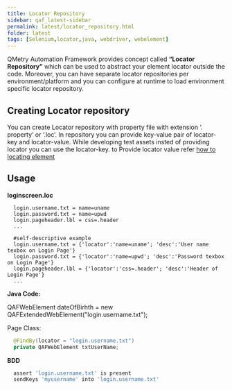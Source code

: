 ```yaml
---
title: Locator Repository
sidebar: qaf_latest-sidebar
permalink: latest/locator_repository.html
folder: latest
tags: [Selenium,locator,java, webdriver, webelement]
---
```


QMetry Automation Framework provides concept called **“Locator Repository”** which can be used to abstract your element locator outside the code. Moreover, you can have separate locator repositories per environment/platform and you can configure at runtime to load environment specific locator repository. 

## Creating Locator repository
You can create Locator repository with property file with extension ‘. property’ or ‘.loc’. In repository you can provide key-value pair of locator-key and locator-value. While developing test assets insted of providing locator you can use the locator-key. to Provide locator value refer [how to locating element](locating_elements.html)

## Usage

**loginscreen.loc**

```properties
  login.username.txt = name=uname
  login.password.txt = name=upwd
  login.pageheader.lbl = css=.header
  ...
  
  #self-descriptive example
  login.username.txt = {'locator':'name=uname'; 'desc':'User name texbox on Login Page'}
  login.password.txt = {'locator':'name=upwd'; 'desc':'Password texbox on Login Page'}
  login.pageheader.lbl = {'locator':'css=.header'; 'desc':'Header of Login Page'}
  ...
```
**Java Code:**

  QAFWebElement dateOfBirhth = new QAFExtendedWebElement("login.username.txt");

Page Class:

```java
  @FindBy(locator = "login.username.txt")
  private QAFWebElement txtUserName;
```

**BDD**
```javascript
  assert 'login.username.txt' is present
  sendKeys 'myusername' into 'login.username.txt'
```

